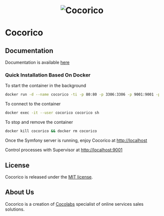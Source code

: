 <h1 align="center">
    <img src="http://docs.cocorico.io/images/logo_cocorico_20.png" alt="Cocorico"/>
</h1>

# Cocorico

## Documentation

Documentation is available [here](doc/index.md)

### Quick Installation Based On Docker

To start the container in the background

``` bash
docker run -d --name cocorico -ti -p 80:80 -p 3306:3306 -p 9001:9001 -p 27017:27017  -v `pwd`:/cocorico -v `pwd`/tmp/mysql:/var/lib/mysql -v `pwd`/tmp/mongo:/data/db -e HOST_UID=$UID cocolabs/cocorico
```

To connect to the container

``` bash
docker exec -it --user cocorico cocorico sh
```

To stop and remove the container

``` bash    
docker kill cocorico && docker rm cocorico
```

Once the Symfony server is running, enjoy Cocorico at [http://localhost](http://localhost)

Control processes with Supervisor at [http://localhost:9001](http://localhost:9001)

## License

Cocorico is released under the [MIT license](LICENSE).

## About Us

Cocorico is a creation of [Cocolabs](https://www.cocolabs.com/en/?utm_source=github&utm_medium=cocorico-page&utm_campaign=organic) specialist of online services sales solutions.
